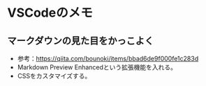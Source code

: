 # VSCodeのメモ

## マークダウンの見た目をかっこよく


- 参考：https://qiita.com/bounoki/items/bbad6de9f000fe1c283d
- Markdown Preview Enhancedという拡張機能を入れる。
- CSSをカスタマイズする。